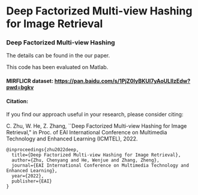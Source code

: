 # Deep Factorized Multi-view Hashing for Image Retrieval

### Deep Factorized Multi-view Hashing

The details can be found in the our paper. 

This code has been evaluated on Matlab.

#### MIRFLICR dataset: https://pan.baidu.com/s/1PjZ0lyBKUI7yAoULlIzEdw?pwd=bgkv

#### Citation:

If you find our approach useful in your research, please consider citing:

C. Zhu, W. He, Z. Zhang, ``Deep Factorized Multi-view Hashing for Image Retrieval," in Proc. of EAI International Conference on Multimedia Technology and Enhanced Learning (ICMTEL), 2022.

```
@inproceedings{zhu2022deep,
  title={Deep Factorized Multi-view Hashing for Image Retrieval},
  author={Zhu, Chenyang and He, Wenjue and Zhang, Zheng},
  journal={EAI International Conference on Multimedia Technology and Enhanced Learning},
  year={2022},
  publisher={EAI}
}
```
